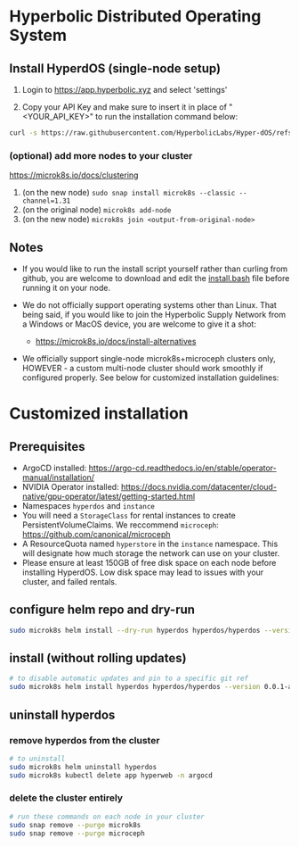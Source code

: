 # Hyperbolic Distributed Operating System


## Install HyperdOS (single-node setup)

1. Login to <https://app.hyperbolic.xyz> and select 'settings'

2. Copy your API Key and make sure to insert it in place of "<YOUR_API_KEY>" to run the installation command below:

```bash
curl -s https://raw.githubusercontent.com/HyperbolicLabs/Hyper-dOS/refs/heads/main/install.bash | sh
```

### (optional) add more nodes to your cluster

<https://microk8s.io/docs/clustering>

1. (on the new node) `sudo snap install microk8s --classic --channel=1.31`
2. (on the original node) `microk8s add-node`
3. (on the new node) `microk8s join <output-from-original-node>`

## Notes

- If you would like to run the install script yourself rather than curling from github, you are welcome to download and edit the [install.bash](install.bash) file before running it on your node.

- We do not officially support operating systems other than Linux. That being said, if you would like to join the Hyperbolic Supply Network from a Windows or MacOS device, you are welcome to give it a shot:

  - <https://microk8s.io/docs/install-alternatives>

- We officially support single-node microk8s+microceph clusters only, HOWEVER - a custom multi-node cluster should work smoothly if configured properly. See below for customized installation guidelines:


# Customized installation

## Prerequisites
- ArgoCD installed: <https://argo-cd.readthedocs.io/en/stable/operator-manual/installation/>
- NVIDIA Operator installed: <https://docs.nvidia.com/datacenter/cloud-native/gpu-operator/latest/getting-started.html>
- Namespaces `hyperdos` and `instance`
- You will need a `StorageClass` for rental instances to create PersistentVolumeClaims. We reccommend `microceph`: <https://github.com/canonical/microceph>
- A ResourceQuota named `hyperstore` in the `instance` namespace. This will designate how much storage the network can use on your cluster.
- Please ensure at least 150GB of free disk space on each node before installing HyperdOS. Low disk space may lead to issues with your cluster, and failed rentals.


## configure helm repo and dry-run

```bash
sudo microk8s helm install --dry-run hyperdos hyperdos/hyperdos --version 0.0.1-alpha.5 --set ref="main" --set token="DRY_RUN_NO_TOKEN"
```

## install (without rolling updates)

```bash
# to disable automatic updates and pin to a specific git ref
sudo microk8s helm install hyperdos hyperdos/hyperdos --version 0.0.1-alpha.5 --set ref="0.0.1-alpha.5" --set token="<YOUR_API_KEY>"
```

## uninstall hyperdos

### remove hyperdos from the cluster

```bash
# to uninstall
sudo microk8s helm uninstall hyperdos
sudo microk8s kubectl delete app hyperweb -n argocd
```

### delete the cluster entirely

``` bash
# run these commands on each node in your cluster
sudo snap remove --purge microk8s
sudo snap remove --purge microceph
```



